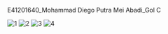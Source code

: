 E41201640_Mohammad Diego Putra Mei Abadi_Gol C

![1](https://user-images.githubusercontent.com/80605879/137268539-34afb2a5-4f3a-4358-876f-f8fc962b7e85.jpg)
![2](https://user-images.githubusercontent.com/80605879/137268545-5b546a8e-01c1-4ae4-b9e0-dfe9d2e84972.jpg)
![3](https://user-images.githubusercontent.com/80605879/137268550-b55c274a-6034-44cc-aca5-e5b46498373f.jpg)
![4](https://user-images.githubusercontent.com/80605879/137268552-e34786dd-57d1-4b0c-aea2-ebf5ddd5ebf7.jpg)